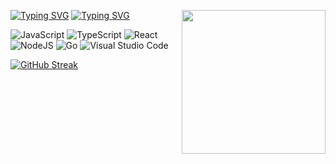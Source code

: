 
[![Typing SVG](https://readme-typing-svg.herokuapp.com?font=ubuntu&color=%23000000&lines=Hi+there%2C+I'm+Duc+Khue+%7Bduckhue01%7D++%F0%9F%91%8B%F0%9F%91%8B%F0%9F%91%8B)](https://git.io/typing-svg)
<img align='right' src="https://media.giphy.com/media/M9gbBd9nbDrOTu1Mqx/giphy.gif" width="230">
[![Typing SVG](https://readme-typing-svg.herokuapp.com?font=ubuntu&color=%23000000&size=12&lines=%3E%3E%3E+a+software+engineer+and+react+enthusias+%3C%3C%3C)](https://git.io/typing-svg)

![JavaScript](https://img.shields.io/badge/javascript-%23323330.svg?style=for-the-badge&logo=javascript&logoColor=%23F7DF1E)
![TypeScript](https://img.shields.io/badge/typescript-%23007ACC.svg?style=for-the-badge&logo=typescript&logoColor=white)
![React](https://img.shields.io/badge/react-%2320232a.svg?style=for-the-badge&logo=react&logoColor=%2361DAFB)
![NodeJS](https://img.shields.io/badge/node.js-6DA55F?style=for-the-badge&logo=node.js&logoColor=white)
![Go](https://img.shields.io/badge/go-%2300ADD8.svg?style=for-the-badge&logo=go&logoColor=white)
![Visual Studio Code](https://img.shields.io/badge/Visual%20Studio%20Code-0078d7.svg?style=for-the-badge&logo=visual-studio-code&logoColor=white)


[![GitHub Streak](https://github-readme-streak-stats.herokuapp.com/?user=duckhue01)](https://git.io/streak-stats)
